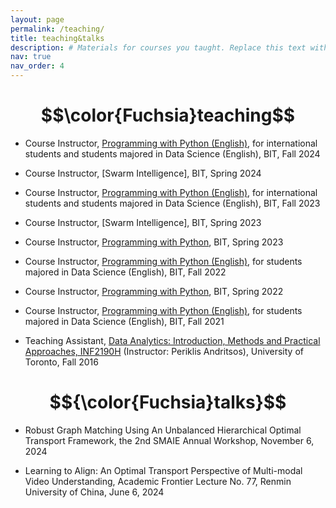 ```yaml
---
layout: page
permalink: /teaching/
title: teaching&talks
description: # Materials for courses you taught. Replace this text with your description.
nav: true
nav_order: 4
---
```


<h1 style="text-align:center;">$$\color{Fuchsia}teaching$$</h1>
<!-- Here is a list of courses that I have been involved in: -->

- Course Instructor, [Programming with Python (English)](https://python123.io/), for international students and students majored in Data Science (English), BIT, Fall 2024

- Course Instructor, [Swarm Intelligence], BIT, Spring 2024

- Course Instructor, [Programming with Python (English)](https://python123.io/), for international students and students majored in Data Science (English), BIT, Fall 2023

- Course Instructor, [Swarm Intelligence], BIT, Spring 2023

- Course Instructor, [Programming with Python](https://python123.io/), BIT, Spring 2023
  
- Course Instructor, [Programming with Python (English)](https://python123.io/), for students majored in Data Science (English), BIT, Fall 2022

- Course Instructor, [Programming with Python](https://python123.io/), BIT, Spring 2022

- Course Instructor, [Programming with Python (English)](https://python123.io/), for students majored in Data Science (English), BIT, Fall 2021

- Teaching Assistant, [Data Analytics: Introduction, Methods and Practical Approaches, INF2190H](https://ischool.utoronto.ca/course/data-analytics-introduction-methods-and-practical-approaches/) (Instructor: Periklis Andritsos), University of Toronto, Fall 2016

<!-- For now, this page is assumed to be a static description of your courses. You can convert it to a collection similar to `_projects/` so that you can have a dedicated page for each course. Organize your courses by years, topics, or universities, however you like! -->

<h1 style="text-align:center;">$${\color{Fuchsia}talks}$$</h1>

- Robust Graph Matching Using An Unbalanced Hierarchical Optimal Transport Framework, the 2nd SMAIE Annual Workshop, November 6, 2024

- Learning to Align: An Optimal Transport Perspective of Multi-modal Video Understanding, Academic Frontier Lecture No. 77, Renmin University of China, June 6, 2024

